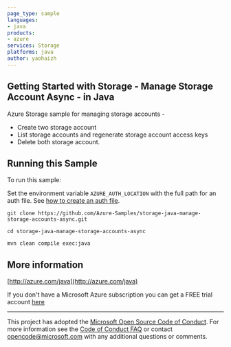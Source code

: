 ```yaml
---
page_type: sample
languages:
- java
products:
- azure
services: Storage
platforms: java
author: yaohaizh
---
```


## Getting Started with Storage - Manage Storage Account Async - in Java ##


  Azure Storage sample for managing storage accounts -
   - Create two storage account
   - List storage accounts and regenerate storage account access keys
   - Delete both storage account.
 

## Running this Sample ##

To run this sample:

Set the environment variable `AZURE_AUTH_LOCATION` with the full path for an auth file. See [how to create an auth file](https://github.com/Azure/azure-libraries-for-java/blob/master/AUTH.md).

    git clone https://github.com/Azure-Samples/storage-java-manage-storage-accounts-async.git

    cd storage-java-manage-storage-accounts-async

    mvn clean compile exec:java

## More information ##

[http://azure.com/java](http://azure.com/java)

If you don't have a Microsoft Azure subscription you can get a FREE trial account [here](http://go.microsoft.com/fwlink/?LinkId=330212)

---

This project has adopted the [Microsoft Open Source Code of Conduct](https://opensource.microsoft.com/codeofconduct/). For more information see the [Code of Conduct FAQ](https://opensource.microsoft.com/codeofconduct/faq/) or contact [opencode@microsoft.com](mailto:opencode@microsoft.com) with any additional questions or comments.